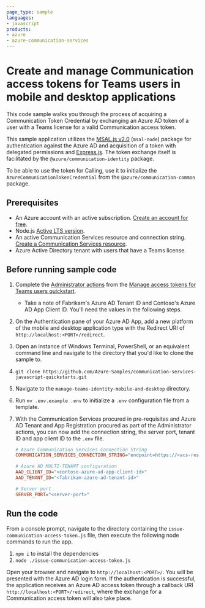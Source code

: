 ```yaml
---
page_type: sample
languages:
- javascript
products:
- azure
- azure-communication-services
---
```


# Create and manage Communication access tokens for Teams users in mobile and desktop applications

This code sample walks you through the process of acquiring a Communication Token Credential by exchanging an Azure AD token of a user with a Teams license for a valid Communication access token.

This sample application utilizes the [MSAL.js v2.0](https://github.com/AzureAD/microsoft-authentication-library-for-js/tree/dev/lib/msal-node) (`msal-node`) package for authentication against the Azure AD and acquisition of a token with delegated permissions and [Express.js](https://expressjs.com/). The token exchange itself is facilitated by the `@azure/communication-identity` package.

To be able to use the token for Calling, use it to initialize the `AzureCommunicationTokenCredential` from the `@azure/communication-common` package.

## Prerequisites

- An Azure account with an active subscription. [Create an account for free](https://azure.microsoft.com/free/?WT.mc_id=A261C142F).
- Node.js [Active LTS version](https://nodejs.org/en/about/releases/).
- An active Communication Services resource and connection string. [Create a Communication Services resource](https://docs.microsoft.com/azure/communication-services/quickstarts/create-communication-resource/).
- Azure Active Directory tenant with users that have a Teams license.

## Before running sample code

1. Complete the [Administrator actions](https://docs.microsoft.com/azure/communication-services/quickstarts/manage-teams-identity?pivots=programming-language-javascript#administrator-actions) from the [Manage access tokens for Teams users quickstart](https://docs.microsoft.com/azure/communication-services/quickstarts/manage-teams-identity).
   - Take a note of Fabrikam's Azure AD Tenant ID and Contoso's Azure AD App Client ID. You'll need the values in the following steps.
1. On the Authentication pane of your Azure AD App, add a new platform of the mobile and desktop application type with the Redirect URI of `http://localhost:<PORT>/redirect`.
1. Open an instance of Windows Terminal, PowerShell, or an equivalent command line and navigate to the directory that you'd like to clone the sample to.
1. `git clone https://github.com/Azure-Samples/communication-services-javascript-quickstarts.git`
1. Navigate to the `manage-teams-identity-mobile-and-desktop` directory.
1. Run `mv .env.example .env` to initialize a `.env` configuration file from a template.
1. With the Communication Services procured in pre-requisites and Azure AD Tenant and App Registration procured as part of the Administrator actions, you can now add the connection string, the server port, tenant ID and app client ID to the `.env` file.

    ```ini
    # Azure Communication Services Connection String
    COMMUNICATION_SERVICES_CONNECTION_STRING="endpoint=https://<acs-resource>.communication.azure.com/;accesskey=<access-key>"

    # Azure AD MULTI-TENANT configuration
    AAD_CLIENT_ID="<contoso-azure-ad-app-client-id>"
    AAD_TENANT_ID="<fabrikam-azure-ad-tenant-id>"

    # Server port
    SERVER_PORT="<server-port>"
    ```

## Run the code

From a console prompt, navigate to the directory containing the `issue-communication-access-token.js` file, then execute the following node commands to run the app.

1. `npm i` to install the dependencies
2. `node ./issue-communication-access-token.js`

Open your browser and navigate to `http://localhost:<PORT>/`. You will be presented with the Azure AD login form. If the authentication is successful, the application receives an Azure AD access token through a callback URI `http://localhost:<PORT>/redirect`, where the exchange for a Communication access token will also take place.
